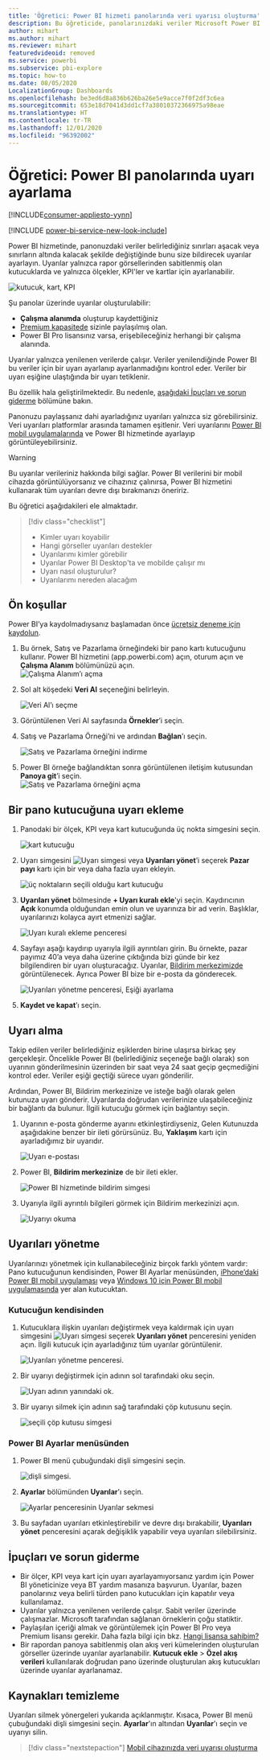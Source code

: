 ```yaml
---
title: 'Öğretici: Power BI hizmeti panolarında veri uyarısı oluşturma'
description: Bu öğreticide, panolarınızdaki veriler Microsoft Power BI hizmetinde belirlediğiniz sınırları aşacak şekilde değiştiğinde bunu size bildirecek uyarılar ayarlamayı öğreneceksiniz.
author: mihart
ms.author: mihart
ms.reviewer: mihart
featuredvideoid: removed
ms.service: powerbi
ms.subservice: pbi-explore
ms.topic: how-to
ms.date: 08/05/2020
LocalizationGroup: Dashboards
ms.openlocfilehash: be3ed6d8a836b626ba26e5e9acce7f0f2df3c6ea
ms.sourcegitcommit: 653e18d7041d3dd1cf7a38010372366975a98eae
ms.translationtype: HT
ms.contentlocale: tr-TR
ms.lasthandoff: 12/01/2020
ms.locfileid: "96392002"
---
```

# <a name="tutorial-set-alerts-on-power-bi-dashboards"></a>Öğretici: Power BI panolarında uyarı ayarlama

[!INCLUDE[consumer-appliesto-yynn](../includes/consumer-appliesto-yynn.md)]

[!INCLUDE [power-bi-service-new-look-include](../includes/power-bi-service-new-look-include.md)]

Power BI hizmetinde, panonuzdaki veriler belirlediğiniz sınırları aşacak veya sınırların altında kalacak şekilde değiştiğinde bunu size bildirecek uyarılar ayarlayın. Uyarılar yalnızca rapor görsellerinden sabitlenmiş olan kutucuklarda ve yalnızca ölçekler, KPI'ler ve kartlar için ayarlanabilir. 

![kutucuk, kart, KPI](media/end-user-alerts/card-gauge-kpi.png)

Şu panolar üzerinde uyarılar oluşturulabilir:
- **Çalışma alanımda** oluşturup kaydettiğiniz
- [Premium kapasitede](end-user-license.md) sizinle paylaşılmış olan. 
- Power BI Pro lisansınız varsa, erişebileceğiniz herhangi bir çalışma alanında.    

Uyarılar yalnızca yenilenen verilerde çalışır. Veriler yenilendiğinde Power BI bu veriler için bir uyarı ayarlanıp ayarlanmadığını kontrol eder. Veriler bir uyarı eşiğine ulaştığında bir uyarı tetiklenir. 

Bu özellik hala geliştirilmektedir. Bu nedenle, [aşağıdaki İpuçları ve sorun giderme](#tips-and-troubleshooting) bölümüne bakın.



Panonuzu paylaşsanız dahi ayarladığınız uyarıları yalnızca siz görebilirsiniz. Veri uyarıları platformlar arasında tamamen eşitlenir. Veri uyarılarını [Power BI mobil uygulamalarında](mobile/mobile-set-data-alerts-in-the-mobile-apps.md) ve Power BI hizmetinde ayarlayıp görüntüleyebilirsiniz. 

> [!WARNING]
> Bu uyarılar verileriniz hakkında bilgi sağlar. Power BI verilerini bir mobil cihazda görüntülüyorsanız ve cihazınız çalınırsa, Power BI hizmetini kullanarak tüm uyarıları devre dışı bırakmanızı öneririz.
> 

Bu öğretici aşağıdakileri ele almaktadır.
> [!div class="checklist"]
> * Kimler uyarı koyabilir
> * Hangi görseller uyarıları destekler
> * Uyarılarımı kimler görebilir
> * Uyarılar Power BI Desktop'ta ve mobilde çalışır mı
> * Uyarı nasıl oluşturulur?
> * Uyarılarımı nereden alacağım

## <a name="prerequisites"></a>Ön koşullar

Power BI’ya kaydolmadıysanız başlamadan önce [ücretsiz deneme için kaydolun](https://app.powerbi.com/signupredirect?pbi_source=web).

1. Bu örnek, Satış ve Pazarlama örneğindeki bir pano kartı kutucuğunu kullanır. Power BI hizmetini (app.powerbi.com) açın, oturum açın ve **Çalışma Alanım** bölümünüzü açın.    
    ![Çalışma Alanım’ı açma](media//end-user-alerts/power-bi-my-workspace.png)

2. Sol alt köşedeki **Veri Al** seçeneğini belirleyin.

    ![Veri Al’ı seçme](media//end-user-alerts/power-bi-get-data.png)

3. Görüntülenen Veri Al sayfasında **Örnekler**’i seçin.

4. Satış ve Pazarlama Örneği’ni ve ardından **Bağlan**’ı seçin.

    ![Satış ve Pazarlama örneğini indirme](media//end-user-alerts/power-bi-sample.png)

5. Power BI örneğe bağlandıktan sonra görüntülenen iletişim kutusundan **Panoya git**’i seçin.     
    ![Satış ve Pazarlama örneğini açma](media//end-user-alerts/power-bi-go-to-dashboard.png)

## <a name="add-an-alert-to-a-dashboard-tile"></a>Bir pano kutucuğuna uyarı ekleme

1. Panodaki bir ölçek, KPI veya kart kutucuğunda üç nokta simgesini seçin.
   
   ![kart kutucuğu](media/end-user-alerts/power-bi-card.png)

2. Uyarı simgesini ![Uyarı simgesi](media/end-user-alerts/power-bi-alert-icon.png) veya **Uyarıları yönet**’i seçerek **Pazar payı** kartı için bir veya daha fazla uyarı ekleyin.

   ![üç noktaların seçili olduğu kart kutucuğu](media/end-user-alerts/power-bi-manage.png)

   
1. **Uyarıları yönet** bölmesinde **+ Uyarı kuralı ekle**'yi seçin.  Kaydırıcının **Açık** konumda olduğundan emin olun ve uyarınıza bir ad verin. Başlıklar, uyarılarınızı kolayca ayırt etmenizi sağlar.
   
   ![Uyarı kuralı ekleme penceresi](media/end-user-alerts/power-bi-alert-manage.png)
4. Sayfayı aşağı kaydırıp uyarıyla ilgili ayrıntıları girin.  Bu örnekte, pazar payımız 40’a veya daha üzerine çıktığında bizi günde bir kez bilgilendiren bir uyarı oluşturacağız. Uyarılar, [Bildirim merkezimizde](end-user-notification-center.md) görüntülenecek. Ayrıca Power BI bize bir e-posta da gönderecek.
   
   ![Uyarıları yönetme penceresi, Eşiği ayarlama](media/end-user-alerts/power-bi-manage-alert-detail.png)

5. **Kaydet ve kapat**’ı seçin.
 


   > 

## <a name="receiving-alerts"></a>Uyarı alma
Takip edilen veriler belirlediğiniz eşiklerden birine ulaşırsa birkaç şey gerçekleşir. Öncelikle Power BI (belirlediğiniz seçeneğe bağlı olarak) son uyarının gönderilmesinin üzerinden bir saat veya 24 saat geçip geçmediğini kontrol eder. Veriler eşiği geçtiği sürece uyarı gönderilir.

Ardından, Power BI, Bildirim merkezinize ve isteğe bağlı olarak gelen kutunuza uyarı gönderir. Uyarılarda doğrudan verilerinize ulaşabileceğiniz bir bağlantı da bulunur. İlgili kutucuğu görmek için bağlantıyı seçin.  

1. Uyarının e-posta gönderme ayarını etkinleştirdiyseniz, Gelen Kutunuzda aşağıdakine benzer bir ileti görürsünüz. Bu, **Yaklaşım** kartı için ayarladığımız bir uyarıdır.
   
   ![Uyarı e-postası](media/end-user-alerts/power-bi-email.png)
2. Power BI, **Bildirim merkezinize** de bir ileti ekler.
   
   ![Power BI hizmetinde bildirim simgesi](media/end-user-alerts/power-bi-task.png)
3. Uyarıyla ilgili ayrıntılı bilgileri görmek için Bildirim merkezinizi açın.
   
    ![Uyarıyı okuma](media/end-user-alerts/power-bi-notifications.png)
   
  

## <a name="managing-alerts"></a>Uyarıları yönetme

Uyarılarınızı yönetmek için kullanabileceğiniz birçok farklı yöntem vardır: Pano kutucuğunun kendisinden, Power BI Ayarlar menüsünden, [iPhone’daki Power BI mobil uygulaması](mobile/mobile-set-data-alerts-in-the-mobile-apps.md) veya [Windows 10 için Power BI mobil uygulamasında](mobile/mobile-set-data-alerts-in-the-mobile-apps.md) yer alan kutucuktan.

### <a name="from-the-tile-itself"></a>Kutucuğun kendisinden

1. Kutucuklara ilişkin uyarıları değiştirmek veya kaldırmak için uyarı simgesini ![Uyarı simgesi](media/end-user-alerts/power-bi-alert-icon.png) seçerek **Uyarıları yönet** penceresini yeniden açın. İlgili kutucuk için ayarladığınız tüm uyarılar görüntülenir.
   
    ![Uyarıları yönetme penceresi](media/end-user-alerts/power-bi-manage-alert.png).
2. Bir uyarıyı değiştirmek için adının sol tarafındaki oku seçin.
   
    ![Uyarı adının yanındaki ok](media/end-user-alerts/power-bi-alert-modify.png).
3. Bir uyarıyı silmek için adının sağ tarafındaki çöp kutusunu seçin.
   
      ![seçili çöp kutusu simgesi](media/end-user-alerts/power-bi-delete.png)

### <a name="from-the-power-bi-settings-menu"></a>Power BI Ayarlar menüsünden

1. Power BI menü çubuğundaki dişli simgesini seçin.
   
    ![dişli simgesi](media/end-user-alerts/power-bi-gear-icon.png).
2. **Ayarlar** bölümünden **Uyarılar**'ı seçin.
   
    ![Ayarlar penceresinin Uyarılar sekmesi](media/end-user-alerts/power-bi-settings.png)
3. Bu sayfadan uyarıları etkinleştirebilir ve devre dışı bırakabilir, **Uyarıları yönet** penceresini açarak değişiklik yapabilir veya uyarıları silebilirsiniz.

## <a name="tips-and-troubleshooting"></a>İpuçları ve sorun giderme 

* Bir ölçer, KPI veya kart için uyarı ayarlayamıyorsanız yardım için Power BI yöneticinize veya BT yardım masanıza başvurun. Uyarılar, bazen panolarınız veya belirli türden pano kutucukları için kapatılır veya kullanılamaz.
* Uyarılar yalnızca yenilenen verilerde çalışır. Sabit veriler üzerinde çalışmazlar. Microsoft tarafından sağlanan örneklerin çoğu statiktir. 
* Paylaşılan içeriği almak ve görüntülemek için Power BI Pro veya Premium lisansı gerekir. Daha fazla bilgi için bkz. [Hangi lisansa sahibim?](end-user-license.md)
* Bir rapordan panoya sabitlenmiş olan akış veri kümelerinden oluşturulan görseller üzerinde uyarılar ayarlanabilir. **Kutucuk ekle** > **Özel akış verileri** kullanılarak doğrudan pano üzerinde oluşturulan akış kutucukları üzerinde uyarılar ayarlanamaz.


## <a name="clean-up-resources"></a>Kaynakları temizleme
Uyarıları silmek yönergeleri yukarıda açıklanmıştır. Kısaca, Power BI menü çubuğundaki dişli simgesini seçin. **Ayarlar**'ın altından **Uyarılar**'ı seçin ve uyarıyı silin.

> [!div class="nextstepaction"]
> [Mobil cihazınızda veri uyarısı oluşturma](mobile/mobile-set-data-alerts-in-the-mobile-apps.md)


